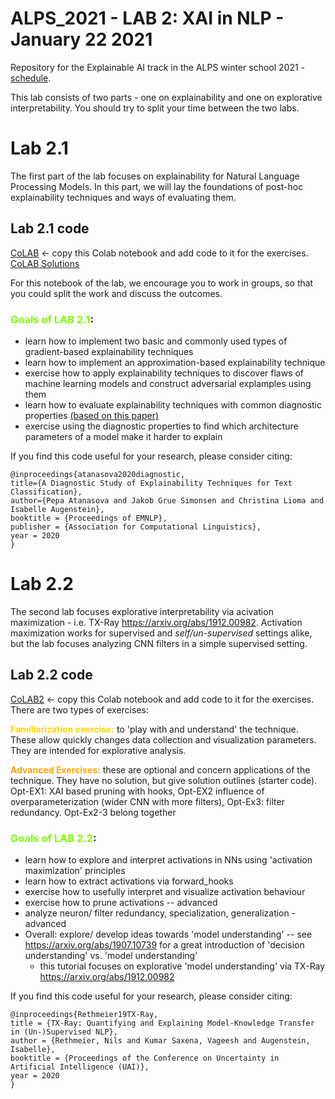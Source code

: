 # ALPS_2021 - LAB 2: XAI in NLP - January 22 2021
Repository for the Explainable AI track in the ALPS winter school 2021 - [schedule](http://lig-alps.imag.fr/index.php/schedule/).

This lab consists of two parts - one on explainability and one on explorative interpretability.
You should try to split your time between the two labs.

# Lab 2.1
The first part of the lab focuses on explainability for Natural Language Processing Models.
In this part, we will lay the foundations of post-hoc explainability techniques and ways of evaluating them.

## Lab 2.1 code
[CoLAB](https://colab.research.google.com/drive/14pIyfxlX9D9js966kjHoBFmNXnRd1-1T?usp=sharing) <- copy this Colab notebook and add code to it for the exercises.
[CoLAB Solutions](https://colab.research.google.com/drive/1-aZ9-Kzkb_BVb-8vcvHBAAYy2iBk0khV?usp=sharing)

For this notebook of the lab, we encourage you to work in groups, so that you could split the work and discuss the outcomes.

### <font color='LawnGreen'>Goals of LAB 2.1</font>:
+ learn how to implement two basic and commonly used types of gradient-based explainability techniques
+ learn how to implement an approximation-based explainability technique
+ exercise how to apply explainability techniques to discover flaws of machine learning models and construct adversarial explamples using them
+ learn how to evaluate explainability techniques with common diagnostic properties [(based on this paper)](https://www.aclweb.org/anthology/2020.emnlp-main.263.pdf)
+ exercise using the diagnostic properties to find which architecture parameters of a model make it harder to explain

If you find this code useful for your research, please consider citing:

```
@inproceedings{atanasova2020diagnostic,
title={A Diagnostic Study of Explainability Techniques for Text Classification},
author={Pepa Atanasova and Jakob Grue Simonsen and Christina Lioma and Isabelle Augenstein},
booktitle = {Proceedings of EMNLP},
publisher = {Association for Computational Linguistics},
year = 2020
}
```

# Lab 2.2
The second lab focuses explorative interpretability via acivation maximization - i.e. TX-Ray https://arxiv.org/abs/1912.00982. Activation maximization works for supervised and *self/un-supervised* settings alike, but the lab focuses analyzing CNN filters in a simple supervised setting.
## Lab 2.2 code
[CoLAB2](https://colab.research.google.com/drive/1lg6Xj9QM33lekmSkdzjxHIBlGnexBTY3?usp=sharing) <- copy this Colab notebook and add code to it for the exercises.
There are two types of exercises:

<font color='Gold'>**Familiarization exercise:**</font> to 'play with and understand' the technique. These allow quickly changes data collection and visualization parameters. They are intended for explorative analysis.

<font color='orange'>**Advanced Exercises:**</font> these are optional and concern applications of the technique. They have no solution, but give solution outlines (starter code). Opt-EX1: XAI based pruning with hooks, Opt-EX2 influence of overparameterization (wider CNN with more filters), Opt-Ex3: filter redundancy. Opt-Ex2-3 belong together
### <font color='LawnGreen'>Goals of LAB 2.2</font>:
+ learn how to explore and interpret activations in NNs using 'activation maximization' principles
+ learn how to extract activations via forward_hooks
+ exercise how to usefully interpret and visualize activation behaviour
+ exercise how to prune activations -- advanced
+ analyze neuron/ filter redundancy, specialization, generalization - advanced
+ Overall: explore/ develop ideas towards 'model understanding' -- see https://arxiv.org/abs/1907.10739 for a great introduction of 'decision understanding' vs. 'model understanding'
	+ this tutorial focuses on explorative 'model understanding' via TX-Ray https://arxiv.org/abs/1912.00982

If you find this code useful for your research, please consider citing:

```
@inproceedings{Rethmeier19TX-Ray,
title = {TX-Ray: Quantifying and Explaining Model-Knowledge Transfer in (Un-)Supervised NLP},
author = {Rethmeier, Nils and Kumar Saxena, Vageesh and Augenstein, Isabelle},
booktitle = {Proceedings of the Conference on Uncertainty in Artificial Intelligence (UAI)},
year = 2020
}
```

